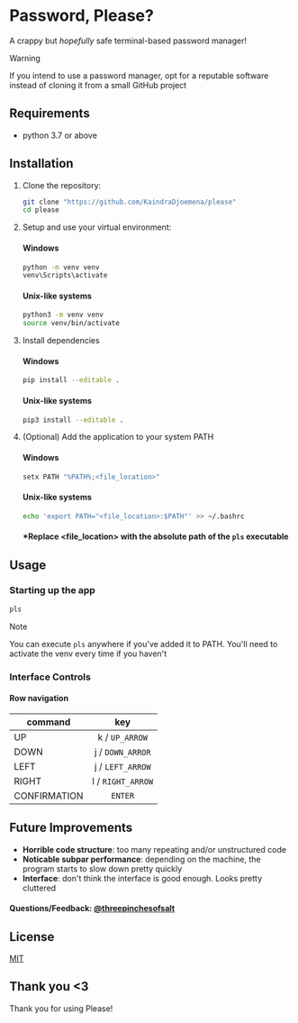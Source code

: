 
# Password, Please?

A crappy but _hopefully_ safe terminal-based password manager!

> [!WARNING]
> If you intend to use a password manager, opt for a reputable software instead of cloning it from a small GitHub project


## Requirements

- python 3.7 or above


## Installation
1. Clone the repository:
    ```sh
    git clone "https://github.com/KaindraDjoemena/please"
    cd please
    ```
2. Setup and use your virtual environment:
    #### Windows
    ```sh
    python -m venv venv
    venv\Scripts\activate
    ```

    #### Unix-like systems
    ```sh
    python3 -m venv venv
    source venv/bin/activate
    ```

3. Install dependencies
    #### Windows
    ```sh
    pip install --editable .
    ```

    #### Unix-like systems
    ```sh
    pip3 install --editable .
    ```

4. (Optional) Add the application to your system PATH
    #### Windows
    ```sh
    setx PATH "%PATH%;<file_location>"
    ```

    #### Unix-like systems
    ```sh
    echo 'export PATH="<file_location>:$PATH"' >> ~/.bashrc
    ```
    #### *Replace <file_location> with the absolute path of the ```pls``` executable

## Usage

### Starting up the app
```sh
pls
```

> [!NOTE]
> You can execute ```pls``` anywhere if you've added it to PATH. You'll need to activate the venv every time if you haven't

### Interface Controls
#### Row navigation
| command | key
|-|:-:
| UP | k / `UP_ARROW`
| DOWN | j / `DOWN_ARROR`
| LEFT | j / `LEFT_ARROW`
| RIGHT | l / `RIGHT_ARROW`
| CONFIRMATION | `ENTER`


## Future Improvements
- **Horrible code structure**: too many repeating and/or unstructured code
- **Noticable subpar performance**: depending on the machine, the program starts to slow down pretty quickly
- **Interface**: don't think the interface is good enough. Looks pretty cluttered

#### Questions/Feedback: [@threepinchesofsalt](https://www.instagram.com/threepinchesofsalt?utm_source=ig_web_button_share_sheet&igsh=ZDNlZDc0MzIxNw==)


## License
[MIT](https://choosealicense.com/licenses/mit/)


## Thank you <3
Thank you for using Please!
